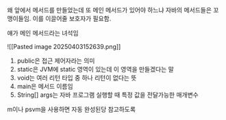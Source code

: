 왜 앞에서 메서드를 만들었는데 또 메인 메서드가 있어야 하느냐
자바의 메서드들은 꼬맹이들임. 이를 이끌어줄 보호자가 필요함.

얘가 메인 메서드라는 녀석임

![[Pasted image 20250403152639.png]]
1. public은 접근 제어자라는 의미
2. static은 JVM에 static 영역이 있는데 이 영역을 만들겠다는 말
3. void는 여러 리턴 타입 중 하나 리턴이 없다는 뜻
4. main은 메서드 이름임
5. String[] args는 자바 프로그램 실행할 때 특정 값을 전달가능한 매개변수

m이나 psvm을 사용하면 자동 완성된당 참고하도록
